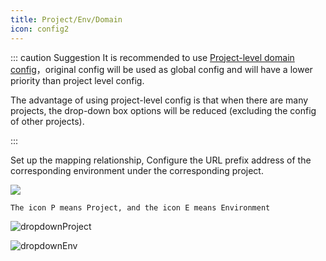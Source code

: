 ```yaml
---
title: Project/Env/Domain
icon: config2
---
```


::: caution Suggestion
It is recommended to use [<ColorIcon icon="domainConfig" /> Project-level domain config](../features/projectLevelDomainConfig.md)，original config will be used as global config and will have a lower priority than project level config.

The advantage of using project-level config is that when there are many projects, the drop-down box options will be reduced (excluding the config of other projects).

:::

Set up the mapping relationship, Configure the URL prefix address of the corresponding environment under the corresponding project.

![](/img/projectEnvUrl_en.png)

```
The icon P means Project, and the icon E means Environment
```

![dropdownProject](/img/dropdownProject.png)

![dropdownEnv](/img/dropdownEnv.png)
